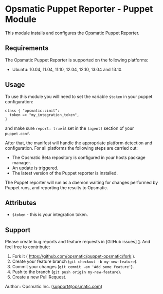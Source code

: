 Opsmatic Puppet Reporter - Puppet Module
======================

This module installs and configures the Opsmatic Puppet Reporter.

Requirements
------------

The Opsmatic Puppet Reporter is supported on the following platforms:

  * Ubuntu: 10.04, 11.04, 11.10, 12.04, 12.10, 13.04 and 13.10.

Usage
-----

To use this module you will need to set the variable `$token` in
your puppet configuration:

    class { "opsmatic::init":
      token => "my_integration_token",
    }

and make sure `report: true` is set in the `[agent]` section of your `puppet.conf`.

After that, the manifest will handle the appropriate platform detection and configuration. For all platforms the following steps are carried out:

* The Opsmatic Beta repository is configured in your hosts package manager.
* An update is triggered.
* The latest version of the Puppet reporter is installed.

The Puppet reporter will run as a daemon waiting for changes performed by Puppet runs, and reporting the results to Opsmatic.

Attributes
----------

* `$token` - this is your integration token.

Support
-------

Please create bug reports and feature requests in [GitHub issues] [1]. And feel free to contribute:

1. Fork it ( https://github.com/opsmatic/puppet-opsmatic/fork ).
2. Create your feature branch (`git checkout -b my-new-feature`).
3. Commit your changes (`git commit -am 'Add some feature'`).
4. Push to the branch (`git push origin my-new-feature`).
5. Create a new Pull Request.

[1]: https://github.com/opsmatic/puppet-opsmatic/issues

Author:: Opsmatic Inc. (<support@opsmatic.com>)
